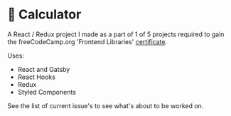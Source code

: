 # 🔘 Calculator

A React / Redux project I made as a part of 1 of 5 projects required to gain the freeCodeCamp.org 'Frontend Libraries' [certificate](https://www.freecodecamp.org/certification/danielvanc/front-end-libraries).

Uses:

- React and Gatsby
- React Hooks
- Redux
- Styled Components

See the list of current issue's to see what's about to be worked on.
